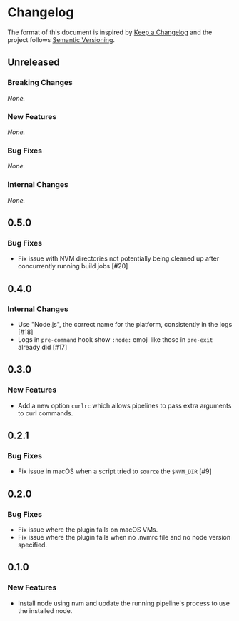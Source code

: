 # Changelog

The format of this document is inspired by [Keep a Changelog](https://keepachangelog.com/en/1.0.0/) and the project follows [Semantic Versioning](https://semver.org/spec/v2.0.0.html).

<!-- This is a comment, you won't see it when GitHub renders the Markdown file.

When releasing a new version:

1. Update the `## Unreleased` header to `## <version_number>`
2. Remove any empty section (those with `_None._`)
3. Add a new "Unreleased" section for the next iteration, by copy/pasting the following template:

## Unreleased

### Breaking Changes

_None._

### New Features

_None._

### Bug Fixes

_None._

### Internal Changes

_None._

-->

## Unreleased

### Breaking Changes

_None._

### New Features

_None._

### Bug Fixes

_None._

### Internal Changes

_None._

## 0.5.0

### Bug Fixes

* Fix issue with NVM directories not potentially being cleaned up after concurrently running build jobs [#20]

## 0.4.0

### Internal Changes

* Use "Node.js", the correct name for the platform, consistently in the logs [#18]
* Logs in `pre-command` hook show `:node:` emoji like those in `pre-exit` already did [#17]

## 0.3.0

### New Features

* Add a new option `curlrc` which allows pipelines to pass extra arguments to curl commands.

## 0.2.1

### Bug Fixes

* Fix issue in macOS when a script tried to `source` the `$NVM_DIR` [#9]

## 0.2.0

### Bug Fixes

* Fix issue where the plugin fails on macOS VMs.
* Fix issue where the plugin fails when no .nvmrc file and no node version specified.

## 0.1.0

### New Features

* Install node using nvm and update the running pipeline's process to use the installed node.
